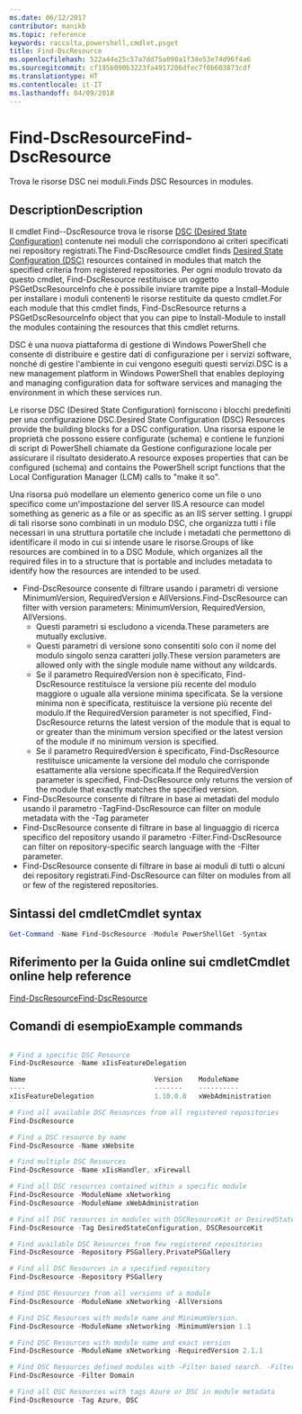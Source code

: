 ```yaml
---
ms.date: 06/12/2017
contributor: manikb
ms.topic: reference
keywords: raccolta,powershell,cmdlet,psget
title: Find-DscResource
ms.openlocfilehash: 522a44e25c57a7dd75a098a1f34e53e74d96f4a6
ms.sourcegitcommit: cf195b090b3223fa4917206dfec7f0b603873cdf
ms.translationtype: HT
ms.contentlocale: it-IT
ms.lasthandoff: 04/09/2018
---
```

# <a name="find-dscresource"></a><span data-ttu-id="27893-103">Find-DscResource</span><span class="sxs-lookup"><span data-stu-id="27893-103">Find-DscResource</span></span>

<span data-ttu-id="27893-104">Trova le risorse DSC nei moduli.</span><span class="sxs-lookup"><span data-stu-id="27893-104">Finds DSC Resources in modules.</span></span>

## <a name="description"></a><span data-ttu-id="27893-105">Description</span><span class="sxs-lookup"><span data-stu-id="27893-105">Description</span></span>

<span data-ttu-id="27893-106">Il cmdlet Find--DscResource trova le risorse [DSC (Desired State Configuration)](https://msdn.microsoft.com/PowerShell/dsc/overview) contenute nei moduli che corrispondono ai criteri specificati nei repository registrati.</span><span class="sxs-lookup"><span data-stu-id="27893-106">The Find-DscResource cmdlet finds [Desired State Configuration (DSC)](https://msdn.microsoft.com/PowerShell/dsc/overview) resources contained in modules that match the specified criteria from registered repositories.</span></span>
<span data-ttu-id="27893-107">Per ogni modulo trovato da questo cmdlet, Find-DscResource restituisce un oggetto PSGetDscResourceInfo che è possibile inviare tramite pipe a Install-Module per installare i moduli contenenti le risorse restituite da questo cmdlet.</span><span class="sxs-lookup"><span data-stu-id="27893-107">For each module that this cmdlet finds, Find-DscResource returns a PSGetDscResourceInfo object that you can pipe to Install-Module to install the modules containing the resources that this cmdlet returns.</span></span>

<span data-ttu-id="27893-108">DSC è una nuova piattaforma di gestione di Windows PowerShell che consente di distribuire e gestire dati di configurazione per i servizi software, nonché di gestire l'ambiente in cui vengono eseguiti questi servizi.</span><span class="sxs-lookup"><span data-stu-id="27893-108">DSC is a new management platform in Windows PowerShell that enables deploying and managing configuration data for software services and managing the environment in which these services run.</span></span>

<span data-ttu-id="27893-109">Le risorse DSC (Desired State Configuration) forniscono i blocchi predefiniti per una configurazione DSC.</span><span class="sxs-lookup"><span data-stu-id="27893-109">Desired State Configuration (DSC) Resources provide the building blocks for a DSC configuration.</span></span> <span data-ttu-id="27893-110">Una risorsa espone le proprietà che possono essere configurate (schema) e contiene le funzioni di script di PowerShell chiamate da Gestione configurazione locale per assicurare il risultato desiderato.</span><span class="sxs-lookup"><span data-stu-id="27893-110">A resource exposes properties that can be configured (schema) and contains the PowerShell script functions that the Local Configuration Manager (LCM) calls to "make it so".</span></span>

<span data-ttu-id="27893-111">Una risorsa può modellare un elemento generico come un file o uno specifico come un'impostazione del server IIS.</span><span class="sxs-lookup"><span data-stu-id="27893-111">A resource can model something as generic as a file or as specific as an IIS server setting.</span></span> <span data-ttu-id="27893-112">I gruppi di tali risorse sono combinati in un modulo DSC, che organizza tutti i file necessari in una struttura portatile che include i metadati che permettono di identificare il modo in cui si intende usare le risorse.</span><span class="sxs-lookup"><span data-stu-id="27893-112">Groups of like resources are combined in to a DSC Module, which organizes all the required files in to a structure that is portable and includes metadata to identify how the resources are intended to be used.</span></span>

- <span data-ttu-id="27893-113">Find-DscResource consente di filtrare usando i parametri di versione MinimumVersion, RequiredVersion e AllVersions.</span><span class="sxs-lookup"><span data-stu-id="27893-113">Find-DscResource can filter with version parameters: MinimumVersion, RequiredVersion, AllVersions.</span></span>
  - <span data-ttu-id="27893-114">Questi parametri si escludono a vicenda.</span><span class="sxs-lookup"><span data-stu-id="27893-114">These parameters are mutually exclusive.</span></span>
  - <span data-ttu-id="27893-115">Questi parametri di versione sono consentiti solo con il nome del modulo singolo senza caratteri jolly.</span><span class="sxs-lookup"><span data-stu-id="27893-115">These version parameters are allowed only with the single module name without any wildcards.</span></span>
  - <span data-ttu-id="27893-116">Se il parametro RequiredVersion non è specificato, Find-DscResource restituisce la versione più recente del modulo maggiore o uguale alla versione minima specificata. Se la versione minima non è specificata, restituisce la versione più recente del modulo.</span><span class="sxs-lookup"><span data-stu-id="27893-116">If the RequiredVersion parameter is not specified, Find-DscResource returns the latest version of the module that is equal to or greater than the minimum version specified or the latest version of the module if no minimum version is specified.</span></span>
  - <span data-ttu-id="27893-117">Se il parametro RequiredVersion è specificato, Find-DscResource restituisce unicamente la versione del modulo che corrisponde esattamente alla versione specificata.</span><span class="sxs-lookup"><span data-stu-id="27893-117">If the RequiredVersion parameter is specified, Find-DscResource only returns the version of the module that exactly matches the specified version.</span></span>
- <span data-ttu-id="27893-118">Find-DscResource consente di filtrare in base ai metadati del modulo usando il parametro -Tag</span><span class="sxs-lookup"><span data-stu-id="27893-118">Find-DscResource can filter on module metadata with the -Tag parameter</span></span>
- <span data-ttu-id="27893-119">Find-DscResource consente di filtrare in base al linguaggio di ricerca specifico del repository usando il parametro -Filter.</span><span class="sxs-lookup"><span data-stu-id="27893-119">Find-DscResource can filter on repository-specific search language with the -Filter parameter.</span></span>
- <span data-ttu-id="27893-120">Find-DscResource consente di filtrare in base ai moduli di tutti o alcuni dei repository registrati.</span><span class="sxs-lookup"><span data-stu-id="27893-120">Find-DscResource can filter on modules from all or few of the registered repositories.</span></span>

## <a name="cmdlet-syntax"></a><span data-ttu-id="27893-121">Sintassi del cmdlet</span><span class="sxs-lookup"><span data-stu-id="27893-121">Cmdlet syntax</span></span>
```powershell
Get-Command -Name Find-DscResource -Module PowerShellGet -Syntax
```

## <a name="cmdlet-online-help-reference"></a><span data-ttu-id="27893-122">Riferimento per la Guida online sui cmdlet</span><span class="sxs-lookup"><span data-stu-id="27893-122">Cmdlet online help reference</span></span>

[<span data-ttu-id="27893-123">Find-DscResource</span><span class="sxs-lookup"><span data-stu-id="27893-123">Find-DscResource</span></span>](http://go.microsoft.com/fwlink/?LinkId=517196)

## <a name="example-commands"></a><span data-ttu-id="27893-124">Comandi di esempio</span><span class="sxs-lookup"><span data-stu-id="27893-124">Example commands</span></span>
```powershell

# Find a specific DSC Resource
Find-DscResource -Name xIisFeatureDelegation

Name                                Version    ModuleName                          Repository
----                                -------    ----------                          ----------
xIisFeatureDelegation               1.10.0.0   xWebAdministration                  PSGallery

# Find all available DSC Resources from all registered repositories
Find-DscResource

# Find a DSC resource by name
Find-DscResource -Name xWebsite

# Find multiple DSC Resources
Find-DscResource -Name xIisHandler, xFirewall

# Find all DSC resources contained within a specific module
Find-DscResource -ModuleName xNetworking
Find-DscResource -ModuleName xWebAdministration

# Find all DSC resources in modules with DSCResourceKit or DesiredStateConfiguration
Find-DscResource -Tag DesiredStateConfiguration, DSCResourceKit

# Find available DSC Resources from few registered repositories
Find-DscResource -Repository PSGallery,PrivatePSGallery

# Find all DSC Resources in a specified repository
Find-DscResource -Repository PSGallery

# Find DSC Resources from all versions of a module
Find-DscResource -ModuleName xNetworking -AllVersions

# Find DSC Resources with module name and MinimumVersion.
Find-DscResource -ModuleName xNetworking -MinimumVersion 1.1

# Find DSC Resources with module name and exact version
Find-DscResource -ModuleName xNetworking -RequiredVersion 2.1.1

# Find DSC Resources defined modules with -Filter based search. -Filter searches in description and module names
Find-DscResource -Filter Domain

# Find all DSC Resources with tags Azure or DSC in module metadata
Find-DscResource -Tag Azure, DSC

```